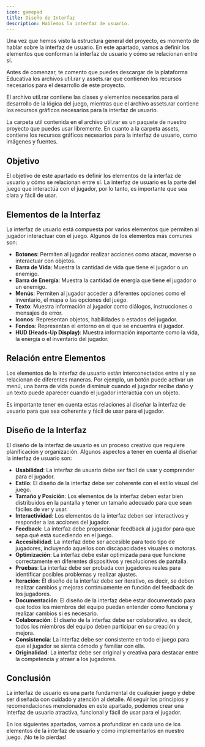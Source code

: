 ```yaml
---
icon: gamepad
title: Diseño de Interfaz
description: Hablemos la interfaz de usuario.
---
```


Una vez que hemos visto la estructura general del proyecto, es momento de hablar sobre la interfaz de usuario. En este
apartado, vamos a definir los elementos que conforman la interfaz de usuario y cómo se relacionan entre sí.

Antes de comenzar, te comento que puedes descargar de la plataforma Educativa los archivos util.rar y assets.rar
que contienen los recursos necesarios para el desarrollo de este proyecto.

El archivo util.rar contiene las clases y elementos necesarios para el desarrollo de la lógica del juego, mientras que
el archivo assets.rar contiene los recursos gráficos necesarios para la interfaz de usuario.

La carpeta util contenida en el archivo util.rar es un paquete de nuestro proyecto que puedes usar libremente. En
cuanto a la carpeta assets, contiene los recursos gráficos necesarios para la interfaz de usuario, como imágenes y
fuentes.

## Objetivo

El objetivo de este apartado es definir los elementos de la interfaz de usuario y cómo se relacionan entre sí. La
interfaz
de usuario es la parte del juego que interactúa con el jugador, por lo tanto, es importante que sea clara y fácil de
usar.

## Elementos de la Interfaz

La interfaz de usuario está compuesta por varios elementos que permiten al jugador interactuar con el juego. Algunos de
los elementos más comunes son:

- **Botones**: Permiten al jugador realizar acciones como atacar, moverse o interactuar con objetos.
- **Barra de Vida**: Muestra la cantidad de vida que tiene el jugador o un enemigo.
- **Barra de Energía**: Muestra la cantidad de energía que tiene el jugador o un enemigo.
- **Menús**: Permiten al jugador acceder a diferentes opciones como el inventario, el mapa o las opciones del juego.
- **Texto**: Muestra información al jugador como diálogos, instrucciones o mensajes de error.
- **Iconos**: Representan objetos, habilidades o estados del jugador.
- **Fondos**: Representan el entorno en el que se encuentra el jugador.
- **HUD (Heads-Up Display)**: Muestra información importante como la vida, la energía o el inventario del jugador.

## Relación entre Elementos

Los elementos de la interfaz de usuario están interconectados entre sí y se relacionan de diferentes maneras. Por
ejemplo, un botón puede activar un menú, una barra de vida puede disminuir cuando el jugador
recibe daño y un texto puede aparecer cuando el jugador interactúa con un objeto.

Es importante tener en cuenta estas relaciones al diseñar la interfaz de usuario para que sea coherente y fácil de usar
para el jugador.

## Diseño de la Interfaz

El diseño de la interfaz de usuario es un proceso creativo que requiere planificación y organización. Algunos aspectos
a tener en cuenta al diseñar la interfaz de usuario son:

- **Usabilidad**: La interfaz de usuario debe ser fácil de usar y comprender para el jugador.
- **Estilo**: El diseño de la interfaz debe ser coherente con el estilo visual del juego.
- **Tamaño y Posición**: Los elementos de la interfaz deben estar bien distribuidos en la pantalla y tener un tamaño
  adecuado para que sean fáciles de ver y usar.
- **Interactividad**: Los elementos de la interfaz deben ser interactivos y responder a las acciones del jugador.
- **Feedback**: La interfaz debe proporcionar feedback al jugador para que sepa qué está sucediendo en el juego.
- **Accesibilidad**: La interfaz debe ser accesible para todo tipo de jugadores, incluyendo aquellos con discapacidades
  visuales o motoras.
- **Optimización**: La interfaz debe estar optimizada para que funcione correctamente en diferentes dispositivos y
  resoluciones de pantalla.
- **Pruebas**: La interfaz debe ser probada con jugadores reales para identificar posibles problemas y realizar
  ajustes.
- **Iteración**: El diseño de la interfaz debe ser iterativo, es decir, se deben realizar cambios y mejoras
  continuamente
  en función del feedback de los jugadores.
- **Documentación**: El diseño de la interfaz debe estar documentado para que todos los miembros del equipo puedan
  entender
  cómo funciona y realizar cambios si es necesario.
- **Colaboración**: El diseño de la interfaz debe ser colaborativo, es decir, todos los miembros del equipo deben
  participar en su creación y mejora.
- **Consistencia**: La interfaz debe ser consistente en todo el juego para que el jugador se sienta cómodo y familiar
  con ella.
- **Originalidad**: La interfaz debe ser original y creativa para destacar entre la competencia y atraer a los
  jugadores.

## Conclusión

La interfaz de usuario es una parte fundamental de cualquier juego y debe ser diseñada con cuidado y atención al
detalle.
Al seguir los principios y recomendaciones mencionados en este apartado, podemos crear una interfaz de usuario
atractiva, funcional y fácil de usar para el jugador.

En los siguientes apartados, vamos a profundizar en cada uno de los elementos de la interfaz de usuario y cómo
implementarlos en nuestro juego. ¡No te lo pierdas!
